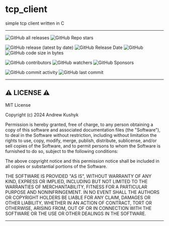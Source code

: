 # tcp_client
simple tcp client written in C

---
![GitHub all releases](https://img.shields.io/github/downloads/git-user-cpp/tcp_client/total?color=00FF00&label=Downloads&logo=GitHub&logoColor=00FF00&style=for-the-badge) ![GitHub Repo stars](https://img.shields.io/github/stars/git-user-cpp/tcp_client?color=FFFF00&label=Stars&logo=GitHub&logoColor=FFFF00&style=for-the-badge) 

![GitHub release (latest by date)](https://img.shields.io/github/v/release/git-user-cpp/tcp_client?color=ff0000&label=Release&logo=GitHub&logoColor=ff0000&style=for-the-badge) ![GitHub Release Date](https://img.shields.io/github/release-date/git-user-cpp/tcp_client?color=ff4500&label=Release%20date&logo=GitHub&logoColor=ff4500&style=for-the-badge) ![GitHub](https://img.shields.io/github/license/git-user-cpp/tcp_client?color=FFD700&label=License&logo=GitHub&logoColor=FFD700&style=for-the-badge) ![GitHub code size in bytes](https://img.shields.io/github/languages/code-size/git-user-cpp/tcp_client?color=00BFFF&label=Code%20size&logo=GitHub&logoColor=00BFFF&style=for-the-badge) 

![GitHub contributors](https://img.shields.io/github/contributors-anon/git-user-cpp/tcp_client?color=ff0000&label=Contributors&logo=GitHub&logoColor=ff0000&style=for-the-badge) ![GitHub watchers](https://img.shields.io/github/watchers/git-user-cpp/tcp_client?color=DC143C&label=Watchers&logo=GitHub&logoColor=DC143C&style=for-the-badge) ![GitHub Sponsors](https://img.shields.io/github/sponsors/git-user-cpp?color=00FFFF&label=Sponsors&logo=GitHub&logoColor=00FFFF&style=for-the-badge)

![GitHub commit activity](https://img.shields.io/github/commit-activity/y/git-user-cpp/tcp_client?color=98FB98&label=Commit%20activity&logo=GitHub&logoColor=98FB98&style=for-the-badge) ![GitHub last commit](https://img.shields.io/github/last-commit/git-user-cpp/tcp_client?color=98FB98&label=Last%20commit&logo=GitHub&logoColor=98FB98&style=for-the-badge)

---

## ⚠️ LICENSE ⚠️

MIT License

Copyright (c) 2024 Andrew Kushyk

Permission is hereby granted, free of charge, to any person obtaining a copy
of this software and associated documentation files (the "Software"), to deal
in the Software without restriction, including without limitation the rights
to use, copy, modify, merge, publish, distribute, sublicense, and/or sell
copies of the Software, and to permit persons to whom the Software is
furnished to do so, subject to the following conditions:

The above copyright notice and this permission notice shall be included in all
copies or substantial portions of the Software.

THE SOFTWARE IS PROVIDED "AS IS", WITHOUT WARRANTY OF ANY KIND, EXPRESS OR
IMPLIED, INCLUDING BUT NOT LIMITED TO THE WARRANTIES OF MERCHANTABILITY,
FITNESS FOR A PARTICULAR PURPOSE AND NONINFRINGEMENT. IN NO EVENT SHALL THE
AUTHORS OR COPYRIGHT HOLDERS BE LIABLE FOR ANY CLAIM, DAMAGES OR OTHER
LIABILITY, WHETHER IN AN ACTION OF CONTRACT, TORT OR OTHERWISE, ARISING FROM,
OUT OF OR IN CONNECTION WITH THE SOFTWARE OR THE USE OR OTHER DEALINGS IN THE
SOFTWARE.

---
